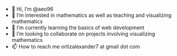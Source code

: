 - 👋 Hi, I’m @aeo96
- 👀 I’m interested in mathematics as well as teaching and visualizing mathematics
- 🌱 I’m currently learning the basics of web development
- 💞️ I’m looking to collaborate on projects involving visualizing mathematics
- 📫 How to reach me ortizalexander7 at gmail dot com

<!---
aeo96/aeo96 is a ✨ special ✨ repository because its `README.md` (this file) appears on your GitHub profile.
You can click the Preview link to take a look at your changes.
--->
